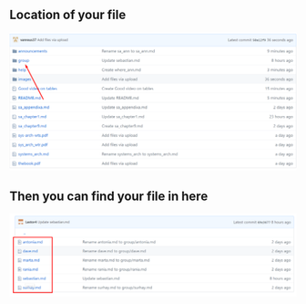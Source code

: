 ## Location of your file
![](wherepers.png)
## Then you can find your file in here
![](persloc.png)
